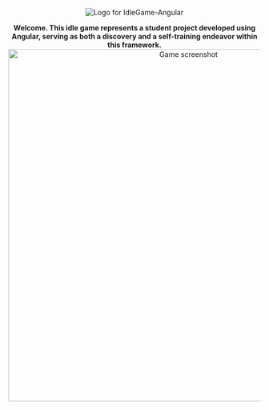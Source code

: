 <p align="center">
  <img src="https://github.com/BlackHyrr/IdleGame-Angular/src/assets/images/github/logo.png" alt="Logo for IdleGame-Angular"/>
</p>


<p align="center">
  <strong>Welcome. This idle game represents a student project developed using Angular, serving as both a discovery and a self-training endeavor within this framework.</strong>

  <img width="704" alt="Game screenshot" src="https://github.com/BlackHyrr/IdleGame-Angular/src/assets/images/github/create-character.png">
</p>
